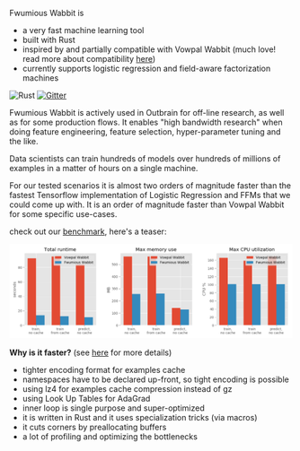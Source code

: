 Fwumious Wabbit is
- a very fast machine learning tool
- built with Rust
- inspired by and partially compatible with Vowpal Wabbit (much love! read more about compatibility [here](COMPATIBILITY.md))
- currently supports logistic regression and field-aware factorization machines

![Rust](https://github.com/outbrain/fwumious_wabbit/workflows/Rust/badge.svg?branch=main)
[![Gitter](https://badges.gitter.im/FwumiousWabbit/community.svg)](https://gitter.im/FwumiousWabbit/community?utm_source=badge&utm_medium=badge&utm_campaign=pr-badge)

Fwumious Wabbit is actively used in Outbrain for off-line research, as well as for some production flows. It 
enables "high bandwidth research" when doing feature engineering, feature 
selection, hyper-parameter tuning and the like. 

Data scientists can train hundreds of models over hundreds of millions of examples in 
a matter of hours on a single machine.

For our tested scenarios it is almost two orders of magnitude faster than the 
fastest Tensorflow implementation of Logistic Regression and FFMs that we could 
come up with. 
It is an order of magnitude faster than Vowpal Wabbit for some specific use-cases.

check out our [benchmark](BENCHMARK.md), here's a teaser:

![benchmark results](benchmark_results.png)


**Why is it faster?** (see [here](SPEED.md) for more details)
- tighter encoding format for examples cache
- namespaces have to be declared up-front, so tight encoding is possible
- using lz4 for examples cache compression instead of gz
- using Look Up Tables for AdaGrad
- inner loop is single purpose and super-optimized
- it is written in Rust and it uses specialization tricks (via macros)
- it cuts corners by preallocating buffers
- a lot of profiling and optimizing the bottlenecks


